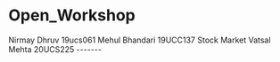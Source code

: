 # Open_Workshop
Nirmay Dhruv 19ucs061 
Mehul Bhandari 19UCC137 Stock Market
Vatsal Mehta 20UCS225 -------